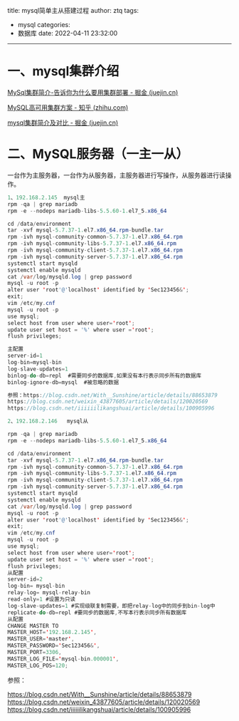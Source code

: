 title: mysql简单主从搭建过程
author: ztq
tags:

  - mysql
categories:
  - 数据库
date: 2022-04-11 23:32:00

---

# 一、mysql集群介绍

[MySql集群简介-告诉你为什么要用集群部署 - 掘金 (juejin.cn)](https://juejin.cn/post/6985187754493607966)

[MySQL高可用集群方案 - 知乎 (zhihu.com)](https://zhuanlan.zhihu.com/p/102798762)

[mysql集群简介及对比 - 掘金 (juejin.cn)](https://juejin.cn/post/7027910561459503141)

# 二、MySQL服务器（一主一从）

一台作为主服务器，一台作为从服务器，主服务器进行写操作，从服务器进行读操作。

```java
1、192.168.2.145  mysql主
rpm -qa | grep mariadb
rpm -e --nodeps mariadb-libs-5.5.60-1.el7_5.x86_64

cd /data/environment
tar -xvf mysql-5.7.37-1.el7.x86_64.rpm-bundle.tar
rpm -ivh mysql-community-common-5.7.37-1.el7.x86_64.rpm
rpm -ivh mysql-community-libs-5.7.37-1.el7.x86_64.rpm
rpm -ivh mysql-community-client-5.7.37-1.el7.x86_64.rpm
rpm -ivh mysql-community-server-5.7.37-1.el7.x86_64.rpm
systemctl start mysqld
systemctl enable mysqld
cat /var/log/mysqld.log | grep password
mysql -u root -p
alter user 'root'@'localhost' identified by 'Sec123456&';
exit;
vim /etc/my.cnf
mysql -u root -p
use mysql;
select host from user where user='root';
update user set host = '%' where user ='root';
flush privileges;

主配置
server-id=1
log-bin=mysql-bin
log-slave-updates=1
binlog-do-db=repl  #需要同步的数据库,如果没有本行表示同步所有的数据库
binlog-ignore-db=mysql  #被忽略的数据

参照：https://blog.csdn.net/With__Sunshine/article/details/88653879
https://blog.csdn.net/weixin_43877605/article/details/120020569
https://blog.csdn.net/iiiiiilikangshuai/article/details/100905996

2、192.168.2.146   mysql从

rpm -qa | grep mariadb
rpm -e --nodeps mariadb-libs-5.5.60-1.el7_5.x86_64

cd /data/environment
tar -xvf mysql-5.7.37-1.el7.x86_64.rpm-bundle.tar
rpm -ivh mysql-community-common-5.7.37-1.el7.x86_64.rpm
rpm -ivh mysql-community-libs-5.7.37-1.el7.x86_64.rpm
rpm -ivh mysql-community-client-5.7.37-1.el7.x86_64.rpm
rpm -ivh mysql-community-server-5.7.37-1.el7.x86_64.rpm
systemctl start mysqld
systemctl enable mysqld
cat /var/log/mysqld.log | grep password
mysql -u root -p
alter user 'root'@'localhost' identified by 'Sec123456&';
exit;
vim /etc/my.cnf
mysql -u root -p
use mysql;
select host from user where user='root';
update user set host = '%' where user ='root';
flush privileges;
从配置
server-id=2
log-bin= mysql-bin
relay-log= mysql-relay-bin
read-only=1 #设置为只读
log-slave-updates=1 #实现级联复制需要，即把relay-log中的同步到bin-log中
replicate-do-db=repl #要同步的数据库,不写本行表示同步所有数据库
从配置
CHANGE MASTER TO
MASTER_HOST='192.168.2.145',
MASTER_USER='master',
MASTER_PASSWORD='Sec123456&',
MASTER_PORT=3306,
MASTER_LOG_FILE='mysql-bin.000001',
MASTER_LOG_POS=120;
```



参照：

https://blog.csdn.net/With__Sunshine/article/details/88653879
https://blog.csdn.net/weixin_43877605/article/details/120020569
https://blog.csdn.net/iiiiiilikangshuai/article/details/100905996
